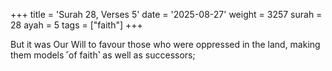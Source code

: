+++
title = 'Surah 28, Verses 5'
date = '2025-08-27'
weight = 3257
surah = 28
ayah = 5
tags = ["faith"]
+++

But it was Our Will to favour those who were oppressed in the land, making them models ˹of faith˺ as well as successors;